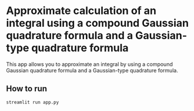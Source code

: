 # Approximate calculation of an integral using a compound Gaussian quadrature formula and a Gaussian-type quadrature formula
This app allows you to approximate an integral by using a compound Gaussian quadrature formula and a Gaussian-type quadrature formula.

## How to run
```bash
streamlit run app.py
```
